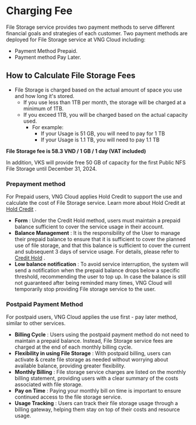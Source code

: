 # Charging Fee

File Storage service provides two payment methods to serve different financial goals and strategies of each customer. Two payment methods are deployed for File Storage service at VNG Cloud including:

* Payment Method Prepaid.
* Payment method Pay Later.

## **How to Calculate File Storage Fees** <a href="#cach-tinh-phi-file-storage" id="cach-tinh-phi-file-storage"></a>

* File Storage is charged based on the actual amount of space you use and how long it's stored.
  * If you use less than 1TB per month, the storage will be charged at a minimum of 1TB.
  * If you exceed 1TB, you will be charged based on the actual capacity used.
    * For example:
      * If your Usage is 51 GB, you will need to pay for 1 TB
      * If your Usage is 1.1 TB, you will need to pay 1.1 TB

**File Storage fee is 58.3 VND / 1 GB / 1 day (VAT included)**

In addition, VKS will provide free 50 GB of capacity for the first Public NFS File Storage until December 31, 2024.

### **Prepayment method** <a href="#phuong-thuc-thanh-toan-tra-truoc" id="phuong-thuc-thanh-toan-tra-truoc"></a>

For Prepaid users, VNG Cloud applies Hold Credit to support the use and calculate the cost of File Storage service. Learn more about Hold Credit at [Hold Credit](https://docs.vngcloud.vn/vng-cloud-document/vn/quan-ly-hoa-don-chi-phi-and-tai-nguyen-tren-vng-cloud/trai-nghiem-billing-and-kenh-thanh-toan/ve-billing-and-payment/thanh-toan/tam-giu-credit) .

* **Form** : Under the Credit Hold method, users must maintain a prepaid balance sufficient to cover the service usage in their account.
* **Balance Management** : It is the responsibility of the User to manage their prepaid balance to ensure that it is sufficient to cover the planned use of file storage, and that this balance is sufficient to cover the current and subsequent 3 days of service usage. For details, please refer to [Credit Hold](https://docs.vngcloud.vn/vng-cloud-document/vn/quan-ly-hoa-don-chi-phi-and-tai-nguyen-tren-vng-cloud/trai-nghiem-billing-and-kenh-thanh-toan/ve-billing-and-payment/thanh-toan/tam-giu-credit) .
* **Low balance notification** : To avoid service interruption, the system will send a notification when the prepaid balance drops below a specific threshold, recommending the user to top up. In case the balance is still not guaranteed after being reminded many times, VNG Cloud will temporarily stop providing File storage service to the user.

### **Postpaid Payment Method** <a href="#phuong-thuc-thanh-toan-tra-sau" id="phuong-thuc-thanh-toan-tra-sau"></a>

For postpaid users, VNG Cloud applies the use first - pay later method, similar to other services.

* **Billing Cycle** : Users using the postpaid payment method do not need to maintain a prepaid balance. Instead, File Storage service fees are charged at the end of each monthly billing cycle.
* **Flexibility in using File Storage** : With postpaid billing, users can activate & create file storage as needed without worrying about available balance, providing greater flexibility.
* **Monthly Billing** : File storage service charges are listed on the monthly billing statement, providing users with a clear summary of the costs associated with file storage.
* **Pay on Time** : Paying your monthly bill on time is important to ensure continued access to the file storage service.
* **Usage Tracking** : Users can track their file storage usage through a billing gateway, helping them stay on top of their costs and resource usage.
